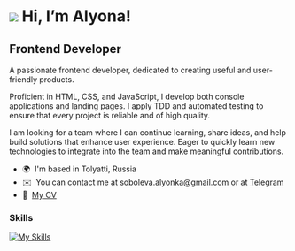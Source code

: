 # ![](https://user-images.githubusercontent.com/18350557/176309783-0785949b-9127-417c-8b55-ab5a4333674e.gif) Hi, I’m Alyona!

Frontend Developer
----------------

A passionate frontend developer, dedicated to creating useful and user-friendly products.

Proficient in HTML, CSS, and JavaScript, I develop both console applications and landing pages. I apply TDD and automated testing to ensure that every project is reliable and of high quality.

I am looking for a team where I can continue learning, share ideas, and help build solutions that enhance user experience. Eager to quickly learn new technologies to integrate into the team and make meaningful contributions.

* 🌍  I'm based in Tolyatti, Russia
* ✉️  You can contact me at [soboleva.alyonka@gmail.com](mailto:soboleva.alyonka@gmail.com) or at [Telegram](https://t.me/therelyona)
* 📄  [My CV](https://cv.hexlet.io/ru/resumes/6696)

### Skills
[![My Skills](https://skillicons.dev/icons?i=js,html,css,sass,nodejs,git,github,jest,figma,ps,linux,vscode)](https://skillicons.dev)
